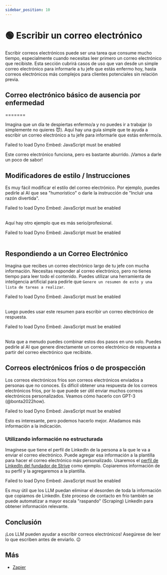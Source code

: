 ```yaml
---
sidebar_position: 10
---
```



# 🟢 Escribir un correo electrónico

Escribir correos electrónicos puede ser una tarea que consume mucho tiempo, especialmente cuando necesitas leer primero un correo electrónico que recibiste. Esta sección cubrirá casos de uso que van desde un simple correo electrónico para informarle a tu jefe que estás enfermo hoy, hasta correos electrónicos más complejos para clientes potenciales sin relación previa.

## Correo electrónico básico de ausencia por enfermedad
=======


Imagina que un día te despiertas enfermo/a y no puedes ir a trabajar (o simplemente no quieres 😈). Aquí hay una guía simple que te ayuda a escribir un correo electrónico a tu jefe para informarle que estás enfermo/a.

<div trydyno-embed="" openai-model="text-davinci-003" initial-prompt="Mi Nombre: Mario\nNombre del Jefe: John\n\nEscribe un correo electrónico a mi jefe diciendo que estaré fuera de la oficina hoy ya que estoy enfermo/a. " initial-response="Asunto: Fuera de la oficina - Enfermo\n\nEstimado John,\n\nLe escribo para informarle que estaré fuera de la oficina hoy debido a una enfermedad. Lamento cualquier inconveniente que esto pueda causar.\n\nMe aseguraré de mantenerlo informado sobre mi progreso y regresaré a la oficina tan pronto como me sienta mejor.\n\nGracias por su comprensión\n\nAtentamente,\nMario" max-tokens="256" box-rows="8" model-temp="0" top-p="0">
    <noscript>Failed to load Dyno Embed: JavaScript must be enabled</noscript>
</div>

Este correo electrónico funciona, pero es bastante aburrido. ¡Vamos a darle un poco de sabor!

## Modificadores de estilo / Instrucciones

Es muy fácil modificar el estilo del correo electrónico. Por ejemplo, puedes pedirle al AI que sea "humorístico" o darle la instrucción de "Incluir una razón divertida".

<div trydyno-embed="" openai-model="text-davinci-003" initial-prompt="Mi Nombre: Mario\nNombre del Jefe: John\n\nEscribe un correo electrónico divertido pero profesional a mi jefe diciendo que estaré fuera de la oficina hoy ya que estoy enfermo/a. \nSé conciso/a y gracioso/a. Incluye una razón divertida:" initial-response="Estimado John,\n\nLe escribo para informarle que estaré fuera de la oficina hoy. Sé que se supone que debo trabajar, pero no pude resistir el canto de sirena de la tienda local de donas. Estoy seguro/a de que lo entenderá.\n\nVolveré a la oficina mañana y compensaré el tiempo.\n\nGracias,\nMario" max-tokens="256" box-rows="10" model-temp="0.7" top-p="1">
    <noscript>Failed to load Dyno Embed: JavaScript must be enabled</noscript>
</div>
<br/>

Aquí hay otro ejemplo que es más serio/profesional.

<div trydyno-embed="" openai-model="text-davinci-003" initial-prompt="Mi Nombre: Mario\nNombre del Jefe: John\n\nEscribe un correo electrónico **serio**, profesional a mi jefe diciendo que estaré fuera de la oficina hoy ya que estoy enfermo/a. \nSé conciso:" initial-response="Asunto: Fuera de la oficina - Enfermo/a\n\nEstimado John,\n\nLe escribo para informarle que estaré fuera de la oficina hoy debido a una enfermedad. Me disculpo por cualquier inconveniente que esto pueda causar.\n\nGracias por su comprensión.\n\nAtentamente,\nMario" max-tokens="256" box-rows="8" model-temp="0" top-p="0">
    <noscript>Failed to load Dyno Embed: JavaScript must be enabled</noscript>
</div>
<br/>

## Respondiendo a un Correo Electrónico

Imagina que recibes un correo electrónico largo de tu jefe con mucha información. Necesitas responder al correo electrónico, pero no tienes tiempo para leer todo el contenido. Puedes utilizar una herramienta de inteligencia artificial para pedirle que `Genere un resumen de esto y una lista de tareas a realizar`.

<div trydyno-embed="" openai-model="text-davinci-003" initial-prompt="Estimado Mario,\n\nEspero que te encuentres bien. Te escribo para proporcionarte algunas actualizaciones sobre nuestra empresa y solicitar tu ayuda para abordar un problema con la interfaz de usuario (UI) del software en el que has estado trabajando.\n\nComo sabes, nuestra empresa se ha estado enfocando en brindar una experiencia amigable para nuestros clientes, y hemos identificado algunos problemas con la interfaz de usuario del software. Específicamente, hemos recibido comentarios de nuestros usuarios de que tienen dificultades para acceder a ciertas funciones, y que la interfaz de usuario no es lo suficientemente intuitiva.\n\nNecesitamos su ayuda para abordar estos problemas y realizar mejoras en la interfaz de usuario del software. Esto puede implicar realizar cambios en la disposición, diseño o funcionalidad de la interfaz de usuario. Creemos que su experiencia en desarrollo de software y su familiaridad con el software lo convierten en la persona ideal para ayudarnos con esta tarea.\n\nSi necesita algún recurso adicional o soporte para completar esta tarea, no dude en hacérmelo saber. Además, agradecería si pudiera proporcionarme un plazo estimado para cuando espera que se completen estas modificaciones.\n\nSi tiene alguna pregunta o necesita más aclaraciones, no dude en ponerse en contacto conmigo.\n\nGracias por su arduo trabajo y dedicación a nuestra empresa. Espero recibir pronto noticias suyas.\n\nSaludos cordiales\nJohn\n\nGenerar un resumen de esto y una lista de tareas pendientes." initial-response="Resumen: John está solicitando la ayuda de Mario para abordar problemas de interfaz de usuario con el software en el que Mario ha estado trabajando. Los problemas involucran dificultades para acceder a ciertas funciones y la interfaz de usuario no es lo suficientemente intuitiva. La experiencia de Mario en el desarrollo de software y su familiaridad con el software lo convierten en la persona ideal para ayudar con esta tarea.\n\nElementos de Acción:\n- Realizar cambios en el diseño, la disposición o la funcionalidad de la interfaz de usuario (UI).\n- Solicitar recursos o apoyo adicional si es necesario.\n- Proporcionar una línea de tiempo estimada para la finalización de las modificaciones." max-tokens="256" box-rows="18" model-temp="0" top-p="0">
    <noscript>Failed to load Dyno Embed: JavaScript must be enabled</noscript>
</div>

<br/>Luego puedes usar este resumen para escribir un correo electrónico de respuesta.

<div trydyno-embed="" openai-model="text-davinci-003" initial-prompt="Resumen: John está solicitando la ayuda de Mario para abordar los problemas de la interfaz de usuario del software en el que Mario ha estado trabajando. Los problemas implican dificultad para acceder a ciertas características y la interfaz de usuario no es lo suficientemente intuitiva. La experiencia de Mario en desarrollo de software y su familiaridad con el software lo convierten en la persona ideal para ayudar en esta tarea.\n\nElementos de Acción:\n- Realizar cambios en la estructura, diseño o funcionalidad de la interfaz de usuario (UI)\n- Solicitar recursos o apoyo adicional si es necesario.\n- Proporcione una estimación de tiempo para la finalización de las modificaciones.\n\nEscribir un correo electrónico de respuesta de Mario utilizando el resumen del correo electrónico anterior:" initial-response="Estimado John,\n\nGracias por comunicarse conmigo sobre los problemas de interfaz de usuario en el software en el que he estado trabajando. Entiendo la importancia de asegurarse de que la interfaz de usuario sea intuitiva y fácil de usar, y estoy feliz de ayudar.\n\nComenzaré a realizar cambios en la disposición, diseño y funcionalidad de la interfaz de usuario para abordar los problemas que has mencionado. Si necesito recursos o soporte adicional, te lo haré saber. También proporcionaré una estimación del tiempo para completar las modificaciones.\n\nPor favor, háganme saber si tienen alguna pregunta o inquietud.\n\nAtentamente,\nMario" max-tokens="256" box-rows="18" model-temp="0" top-p="0">
    <noscript>Failed to load Dyno Embed: JavaScript must be enabled</noscript>
</div>

<br/>Nota que a menudo puedes combinar estos dos pasos en uno solo. Puedes pedirle al AI que genere directamente un correo electrónico de respuesta a partir del correo electrónico que recibiste.

## Correos electrónicos fríos o de prospección

Los correos electrónicos fríos son correos electrónicos enviados a personas que no conoces. Es difícil obtener una respuesta de los correos electrónicos fríos, por lo que puede ser útil enviar muchos correos electrónicos personalizados. Veamos cómo hacerlo con GPT-3 (@bonta2022how).

<div trydyno-embed="" openai-model="text-davinci-003" initial-prompt="Nombre de Compañía: Bark Inc\nMi Nombre: Mike\nEscriba un correo electrónico de prospección frío." initial-response="Estimado John,\n\nEstoy escribiendo para informarles que estaré fuera de la oficina hoy. Sé que se supone que debo estar trabajando, pero simplemente no pude resistir la tentación de la llamada de la sirena de la tienda local de donas. Estoy seguro de que lo entienden.\n\nEstaré de regreso en la oficina mañana y compensaré el tiempo perdido.\n\nGracias,\nZach" max-tokens="256" box-rows="10" model-temp="0" top-p="0">
    <noscript>Failed to load Dyno Embed: JavaScript must be enabled</noscript>
</div>

Esto es interesante, pero podemos hacerlo mejor. Añadamos más información a la indicación.

### Utilizando información no estructurada

Imagínese que tiene el perfil de LinkedIn de la persona a la que le va a enviar el correo electrónico. Puede agregar esa información a la plantilla para hacer el correo electrónico más personalizado. Usaremos el [perfil de LinkedIn del fundador de Strive](https://www.linkedin.com/in/snpranav/) como ejemplo. Copiaremos información de su perfil y la agregaremos a la plantilla.

<div trydyno-embed="" openai-model="text-davinci-003" initial-prompt="Pranav Shikarpur  1st degree connection1st\nDeveloper Advocate. Problem Solver. Previously: Co-founder Strive, Intel ISEF Alum\n\nExperienceExperience\nThales Cloud Security logo\nDeveloper AdvocateDeveloper Advocate\nThales Cloud SecurityThales Cloud Security\nApr 2022 - Present · 1 yrApr 2022 - Present · 1 yr\n- Executed go-to-market and boosted developer engagement for Thales’s new data encryption product launch.\n- Spearheaded developer adoption of product at the RSA conference 2022 and KubeCon 2022.\n- Presented a talk at HashiCorp’s annual conference - HashiConf 2022 in LA - about “Securing Any Data Source”.- Executed go-to-market and boosted developer engagement for Thales’s new data encryption product launch. - Spearheaded developer adoption of product at the RSA conference 2022 and KubeCon 2022. - Presented a talk at HashiCorp’s annual conference - HashiConf 2022 in LA - about “Securing Any Data Source”.…see more\nSkills: Data Encryption Standard (DES) · Cryptography · Cybersecurity · Content Creation · Azure Kubernetes Service (AKS) · Google Kubernetes Engine (GKE)Skills: Data Encryption Standard (DES) · Cryptography · Cybersecurity · Content Creation · Azure Kubernetes Service (AKS) · Google Kubernetes Engine (GKE)\nStartup Shell logo\nDirector of Founder ResourcesDirector of Founder Resources\nStartup ShellStartup Shell\nFeb 2022 - Present · 1 yr 2 mosFeb 2022 - Present · 1 yr 2 mos\nCollege Park, Maryland, United StatesCollege Park, Maryland, United States\n- Closed partnerships of founder resources with various tech companies like Vercel, MongoDB, etc.\n- Sourced over $50,000 of credits and resources for founders at Startup Shell in the span of 3 months.- Closed partnerships of founder resources with various tech companies like Vercel, MongoDB, etc. - Sourced over $50,000 of credits and resources for founders at Startup Shell in the span of 3 months.\nSkills: Strategic PartnershipsSkills: Strategic Partnerships\nStrive Network logo\nCo-FounderCo-Founder\nStriveStrive\nDec 2020 - Nov 2021 · 1 yrDec 2020 - Nov 2021 · 1 yr\n- Founded India's first cohort-based learning platform for passion-related courses. Had 7K+ monthly active users.\n- Built the learning platform from the ground up and managed traffic to the website at scale and oversaw the sales and marketing execution.\n- Negotiated with 100X.VC and People Group to raise $50K seed funding for Strive.- Founded India's first cohort-based learning platform for passion-related courses. Had 7K+ monthly active users. - Built the learning platform from the ground up and managed traffic to the website at scale and oversaw the sales and marketing execution. - Negotiated with 100X.VC and People Group to raise $50K seed funding for Strive.…see more\nSkills: Go (Programming Language) · Python (Programming Language) · Product Management · Product Marketing · Next.js · Amazon EKS\n\nEducationEducation\nUniversity of Maryland logo\nUniversity of MarylandUniversity of Maryland\nUndergraduate, Mathematics and Computer ScienceUndergraduate, Mathematics and Computer Science\nAug 2019 - May 2023Aug 2019 - May 2023\nActivities and societies: Director of Founder Resources at Startup ShellActivities and societies: Director of Founder Resources at Startup Shell\nExploring the beauty of mathematics with the practicality of computer science\n\nWrite a cold outreach email to this founder, pitching him our product, Nightfall, which is a neo-CRM. My name is Max. Make the email formal, yet approachable. Mention relevant details from his LinkedIn information above to help pitch the product.Pranav Shikarpur  1st degree connection1st\nDeveloper Advocate. Problem Solver. Previously: Co-founder Strive, Intel ISEF Alum\n\nExperienceExperience\nThales Cloud Security logo\nDeveloper AdvocateDeveloper Advocate\nThales Cloud SecurityThales Cloud Security\nApr 2022 - Present · 1 yrApr 2022 - Present · 1 yr\n- Executed go-to-market and boosted developer engagement for Thales’s new data encryption product launch.\n- Spearheaded developer adoption of product at the RSA conference 2022 and KubeCon 2022.\n- Presented a talk at HashiCorp’s annual conference - HashiConf 2022 in LA - about “Securing Any Data Source”.- Executed go-to-market and boosted developer engagement for Thales’s new data encryption product launch. - Spearheaded developer adoption of product at the RSA conference 2022 and KubeCon 2022. - Presented a talk at HashiCorp’s annual conference - HashiConf 2022 in LA - about “Securing Any Data Source”.…see more\nSkills: Data Encryption Standard (DES) · Cryptography · Cybersecurity · Content Creation · Azure Kubernetes Service (AKS) · Google Kubernetes Engine (GKE)Skills: Data Encryption Standard (DES) · Cryptography · Cybersecurity · Content Creation · Azure Kubernetes Service (AKS) · Google Kubernetes Engine (GKE)\nStartup Shell logo\nDirector of Founder ResourcesDirector of Founder Resources\nStartup ShellStartup Shell\nFeb 2022 - Present · 1 yr 2 mosFeb 2022 - Present · 1 yr 2 mos\nCollege Park, Maryland, United StatesCollege Park, Maryland, United States\n- Closed partnerships of founder resources with various tech companies like Vercel, MongoDB, etc.\n- Sourced over $50,000 of credits and resources for founders at Startup Shell in the span of 3 months.- Closed partnerships of founder resources with various tech companies like Vercel, MongoDB, etc. - Sourced over $50,000 of credits and resources for founders at Startup Shell in the span of 3 months.\nSkills: Strategic PartnershipsSkills: Strategic Partnerships\nStrive Network logo\nCo-FounderCo-Founder\nStriveStrive\nDec 2020 - Nov 2021 · 1 yrDec 2020 - Nov 2021 · 1 yr\n- Founded India's first cohort-based learning platform for passion-related courses. Had 7K+ monthly active users.\n- Built the learning platform from the ground up and managed traffic to the website at scale and oversaw the sales and marketing execution.\n- Negotiated with 100X.VC and People Group to raise $50K seed funding for Strive.- Founded India's first cohort-based learning platform for passion-related courses. Had 7K+ monthly active users. - Built the learning platform from the ground up and managed traffic to the website at scale and oversaw the sales and marketing execution. - Negotiated with 100X.VC and People Group to raise $50K seed funding for Strive.…see more\nSkills: Go (Programming Language) · Python (Programming Language) · Product Management · Product Marketing · Next.js · Amazon EKS\n\nEducationEducation\nUniversity of Maryland logo\nUniversity of MarylandUniversity of Maryland\nUndergraduate, Mathematics and Computer ScienceUndergraduate, Mathematics and Computer Science\nAug 2019 - May 2023Aug 2019 - May 2023\nActivities and societies: Director of Founder Resources at Startup ShellActivities and societies: Director of Founder Resources at Startup Shell\nExploring the beauty of mathematics with the practicality of computer science\n\nWrite a cold outreach email to this founder, pitching him our product, Nightfall, which is a neo-CRM. My name is Max. Make the email formal, yet approachable. Mention relevant details from his LinkedIn information above to help pitch the product." initial-response="Estimado Pranav,\n\nMi nombre es Max y me comunico con usted porque creo que nuestro producto, Nightfall, podría ser perfecto para usted. Como cofundador de Strive y Director de Recursos para Fundadores en Startup Shell, estoy seguro de que usted comprende la importancia de contar con un CRM confiable para ayudar a administrar las relaciones con los clientes.\n\nNightfall es un neo-CRM que ayuda a fundadores y emprendedores como usted a gestionar fácilmente las relaciones con los clientes y realizar un seguimiento de los datos de los mismos. Nuestro producto está diseñado para ser fácil de usar e intuitivo, de modo que pueda centrarse en hacer crecer su negocio sin preocuparse por los detalles técnicos.\n\nCreo que Nightfall sería un gran activo para su negocio. Si está interesado, me encantaría programar una llamada para hablar más.\n\nSaludos,\nMax" max-tokens="256" box-rows="39" model-temp="0" top-p="0">
    <noscript>Failed to load Dyno Embed: JavaScript must be enabled</noscript>
</div>

Es muy útil que los LLM puedan eliminar el desorden de toda la información que copiamos de LinkedIn. Este proceso de contacto en frío también se puede automatizar a mayor escala "raspando" (Scraping) LinkedIn para obtener información relevante.

## Conclusión

¡Los LLM pueden ayudar a escribir correos electrónicos! Asegúrese de leer lo que escriben antes de enviarlo. 😉

## Más

- [Zapier](https://zapier.com/blog/use-openai-gpt-3-to-write-emails/)
